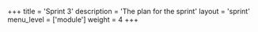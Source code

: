 +++
title = 'Sprint 3'
description = 'The plan for the sprint'
layout = 'sprint'
menu_level = ['module']
weight = 4
+++


